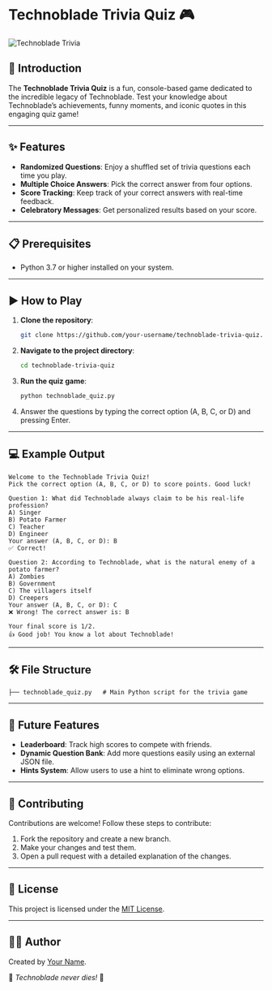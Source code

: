 # Technoblade Trivia Quiz 🎮

![Technoblade Trivia](https://via.placeholder.com/1000x250?text=Technoblade+Trivia+Quiz)

## 🐷 Introduction

The **Technoblade Trivia Quiz** is a fun, console-based game dedicated to the incredible legacy of Technoblade. Test your knowledge about Technoblade’s achievements, funny moments, and iconic quotes in this engaging quiz game!

---

## ✨ Features

- **Randomized Questions**: Enjoy a shuffled set of trivia questions each time you play.
- **Multiple Choice Answers**: Pick the correct answer from four options.
- **Score Tracking**: Keep track of your correct answers with real-time feedback.
- **Celebratory Messages**: Get personalized results based on your score.

---

## 📋 Prerequisites

- Python 3.7 or higher installed on your system.

---

## ▶️ How to Play

1. **Clone the repository**:
   ```bash
   git clone https://github.com/your-username/technoblade-trivia-quiz.git
   ```

2. **Navigate to the project directory**:
   ```bash
   cd technoblade-trivia-quiz
   ```

3. **Run the quiz game**:
   ```bash
   python technoblade_quiz.py
   ```

4. Answer the questions by typing the correct option (A, B, C, or D) and pressing Enter.

---

## 💻 Example Output

```plaintext
Welcome to the Technoblade Trivia Quiz!
Pick the correct option (A, B, C, or D) to score points. Good luck!

Question 1: What did Technoblade always claim to be his real-life profession?
A) Singer
B) Potato Farmer
C) Teacher
D) Engineer
Your answer (A, B, C, or D): B
✅ Correct!

Question 2: According to Technoblade, what is the natural enemy of a potato farmer?
A) Zombies
B) Government
C) The villagers itself
D) Creepers
Your answer (A, B, C, or D): C
❌ Wrong! The correct answer is: B

Your final score is 1/2.
👍 Good job! You know a lot about Technoblade!
```

---

## 🛠️ File Structure

```plaintext
├── technoblade_quiz.py   # Main Python script for the trivia game
```

---

## 🔮 Future Features

- **Leaderboard**: Track high scores to compete with friends.
- **Dynamic Question Bank**: Add more questions easily using an external JSON file.
- **Hints System**: Allow users to use a hint to eliminate wrong options.

---

## 🤝 Contributing

Contributions are welcome! Follow these steps to contribute:
1. Fork the repository and create a new branch.
2. Make your changes and test them.
3. Open a pull request with a detailed explanation of the changes.

---

## 📝 License

This project is licensed under the [MIT License](LICENSE).

---

## 👨‍💻 Author

Created by [Your Name](https://github.com/your-username).

🌟 *Technoblade never dies!* 🌟

